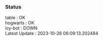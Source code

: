 ### Status


table : OK  
hogwarts : OK  
icy-bot : DOWN  
Latest Update : 2023-10-28 06:09:13.202484
